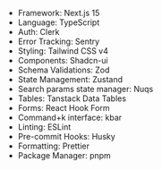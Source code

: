 - Framework: Next.js 15
- Language: TypeScript
- Auth: Clerk
- Error Tracking: Sentry
- Styling: Tailwind CSS v4
- Components: Shadcn-ui
- Schema Validations: Zod
- State Management: Zustand
- Search params state manager: Nuqs
- Tables: Tanstack Data Tables
- Forms: React Hook Form
- Command+k interface: kbar
- Linting: ESLint
- Pre-commit Hooks: Husky
- Formatting: Prettier
- Package Manager: pnpm